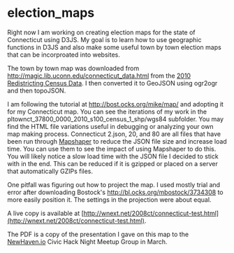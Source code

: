 election_maps
=============

Right now I am working on creating election maps for the state of Connecticut using D3JS. My goal is to learn how to use
geographic functions in D3JS and also make some useful town by town election maps that can be incorproated into websites.

The town by town map was downloaded from http://magic.lib.uconn.edu/connecticut_data.html from the [2010 
Redistricting Census Data](http://magic.lib.uconn.edu/magic_2/vector/37800/townct_37800_0000_2010_s100_census_1_shp.zip). I then converted it to GeoJSON using ogr2ogr and then topoJSON. 

I am following the tutorial at http://bost.ocks.org/mike/map/ and adopting it for my Connecticut map. You can see the iterations of my work in the pltownct_37800_0000_2010_s100_census_1_shp/wgs84 subfolder. You may find the HTML file variations useful in debugging or analyzing your own map making process. Connecticut 2.json, 20, and 80 are all files that have been run through [Mapshaper](http://mapshaper.org) to reduce the JSON file size and increase load time. You can use them to see the impact of using Mapshaper to do this. You will likely notice a slow load time with the JSON file I decided to stick with in the end. This can be reduced if it is gzipped or placed on a server that automatically GZIPs files.

One pitfall was figuring out how to project the map. I used mostly trial and error after downloading Bostock's
http://bl.ocks.org/mbostock/3734308 to more easily position it. The settings in the projection were about equal.

A live copy is available at [http://wnext.net/2008ct/connecticut-test.html](http://wnext.net/2008ct/connecticut-test.html).

The PDF is a copy of the presentation I gave on this map to the [NewHaven.io](http://www.newhaven.io) Civic Hack Night Meetup Group in March.